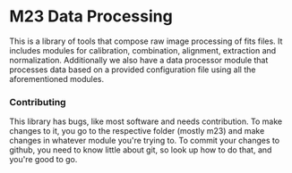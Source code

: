 # M23 Data Processing

This is a library of tools that compose raw image processing of fits files. It
includes modules for calibration, combination, alignment, extraction and
normalization. Additionally we also have a data processor module that processes
data based on a provided configuration file using all the aforementioned
modules.

### Contributing

This library has bugs, like most software and needs contribution. To
make changes to it, you go to the respective folder (mostly m23) and
make changes in whatever module you're trying to. To commit your
changes to github, you need to know little about git, so look up how
to do that, and you're good to go.
